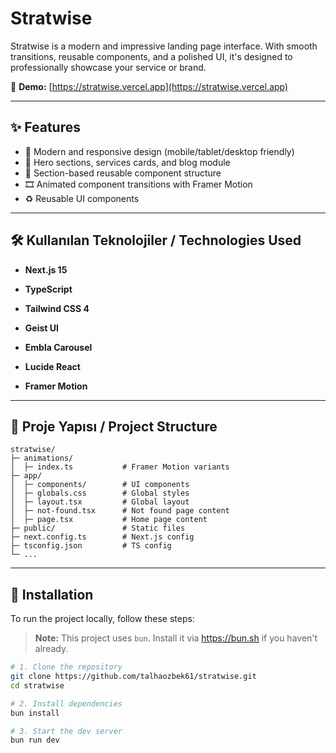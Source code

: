 # Stratwise

Stratwise is a modern and impressive landing page interface. With smooth transitions, reusable components, and a polished UI, it's designed to professionally showcase your service or brand.

🔗 **Demo:** [https://stratwise.vercel.app](https://stratwise.vercel.app)

---

## ✨ Features

- 🚀 Modern and responsive design (mobile/tablet/desktop friendly)
- 🎯 Hero sections, services cards, and blog module
- 🧩 Section-based reusable component structure
- 🎞️ Animated component transitions with Framer Motion
- ♻️ Reusable UI components

---

## 🛠️ Kullanılan Teknolojiler / Technologies Used

- **Next.js 15**

- **TypeScript**

- **Tailwind CSS 4**

- **Geist UI**

- **Embla Carousel**

- **Lucide React**

- **Framer Motion**

---

## 📁 Proje Yapısı / Project Structure

```
stratwise/
├─ animations/
│  ├─ index.ts           # Framer Motion variants
├─ app/
│  ├─ components/        # UI components
│  ├─ globals.css        # Global styles
│  ├─ layout.tsx         # Global layout
│  ├─ not-found.tsx      # Not found page content
│  ├─ page.tsx           # Home page content
├─ public/               # Static files
├─ next.config.ts        # Next.js config
├─ tsconfig.json         # TS config
└─ ...
```

---

## 🔧 Installation

To run the project locally, follow these steps:

> **Note:** This project uses `bun`. Install it via https://bun.sh if you haven't already.

```bash
# 1. Clone the repository
git clone https://github.com/talhaozbek61/stratwise.git
cd stratwise

# 2. Install dependencies
bun install

# 3. Start the dev server
bun run dev
```
